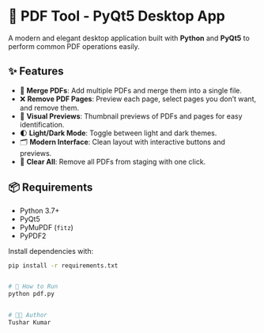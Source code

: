 # 🧾 PDF Tool - PyQt5 Desktop App

A modern and elegant desktop application built with **Python** and **PyQt5** to perform common PDF operations easily.

## ✨ Features

- 📎 **Merge PDFs**: Add multiple PDFs and merge them into a single file.
- ❌ **Remove PDF Pages**: Preview each page, select pages you don’t want, and remove them.
- 📄 **Visual Previews**: Thumbnail previews of PDFs and pages for easy identification.
- 🌓 **Light/Dark Mode**: Toggle between light and dark themes.
- 🗂️ **Modern Interface**: Clean layout with interactive buttons and previews.
- 🧹 **Clear All**: Remove all PDFs from staging with one click.

## 📦 Requirements

- Python 3.7+
- PyQt5
- PyMuPDF (`fitz`)
- PyPDF2

Install dependencies with:

```bash
pip install -r requirements.txt


# 🚀 How to Run
python pdf.py


# 🧑‍💻 Author
Tushar Kumar

